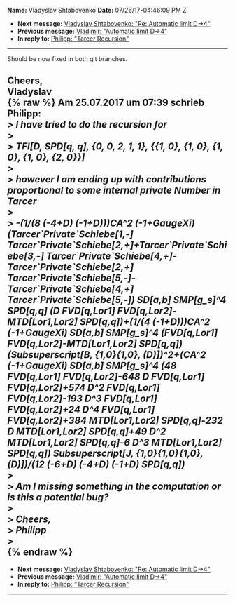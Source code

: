 **Name:** Vladyslav Shtabovenko
**Date:** 07/26/17-04:46:09 PM Z

  - **Next message:** [Vladyslav Shtabovenko: "Re: Automatic limit
    D-\>4"](1293.html)
  - **Previous message:** [Vladimir: "Automatic limit D-\>4"](1291.html)
  - **In reply to:** [Philipp: "Tarcer Recursion"](1290.html)

-----

Should be now fixed in both git branches.  

Cheers,  
Vladyslav  
{% raw %}
Am 25.07.2017 um 07:39 schrieb Philipp:  
*\> I have tried to do the recursion for*  
*\>*  
*\> TFI[D, SPD[q, q], {0, 0, 2, 1, 1}, {{1, 0}, {1, 0}, {1,
0}, {1, 0}, {2, 0}}]*  
*\>*  
*\> however I am ending up with contributions proportional to some
internal private Number in Tarcer*  
*\>*  
*\> -(1/(8 (-4+D) (-1+D)))CA^2 (-1+GaugeXi)
(Tarcer\`Private\`Schiebe[1,-]
Tarcer\`Private\`Schiebe[2,+]+Tarcer\`Private\`Schiebe[3,-]
Tarcer\`Private\`Schiebe[4,+]-Tarcer\`Private\`Schiebe[2,+]
Tarcer\`Private\`Schiebe[5,-]-Tarcer\`Private\`Schiebe[4,+]
Tarcer\`Private\`Schiebe[5,-]) SD[a,b]
SMP[g\_s]^4 SPD[q,q] (D FVD[q,Lor1]
FVD[q,Lor2]-MTD[Lor1,Lor2] SPD[q,q])+(1/(4
(-1+D)))CA^2 (-1+GaugeXi) SD[a,b] SMP[g\_s]^4
(FVD[q,Lor1] FVD[q,Lor2]-MTD[Lor1,Lor2]
SPD[q,q]) (Subsuperscript[B, {1,0}{1,0}, (D)])^2+(CA^2
(-1+GaugeXi) SD[a,b] SMP[g\_s]^4 (48 FVD[q,Lor1]
FVD[q,Lor2]-648 D FVD[q,Lor1] FVD[q,Lor2]+574
D^2 FVD[q,Lor1] FVD[q,Lor2]-193 D^3 FVD[q,Lor1]
FVD[q,Lor2]+24 D^4 FVD[q,Lor1] FVD[q,Lor2]+384
MTD[Lor1,Lor2] SPD[q,q]-232 D MTD[Lor1,Lor2]
SPD[q,q]+49 D^2 MTD[Lor1,Lor2] SPD[q,q]-6 D^3
MTD[Lor1,Lor2] SPD[q,q]) Subsuperscript[J,
{1,0}{1,0}{1,0}, (D)])/(12 (-6+D) (-4+D) (-1+D) SPD[q,q])*  
*\>*  
*\> Am I missing something in the computation or is this a potential
bug?*  
*\>*  
*\> Cheers,*  
*\> Philipp*  
*\>*  
{% endraw %}
-----

  - **Next message:** [Vladyslav Shtabovenko: "Re: Automatic limit
    D-\>4"](1293.html)
  - **Previous message:** [Vladimir: "Automatic limit D-\>4"](1291.html)
  - **In reply to:** [Philipp: "Tarcer Recursion"](1290.html)

-----

